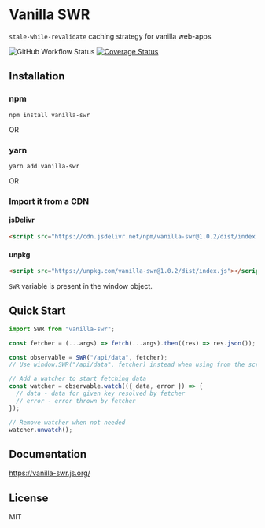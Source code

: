 # Vanilla SWR

`stale-while-revalidate` caching strategy for vanilla web-apps

![GitHub Workflow Status](https://img.shields.io/github/workflow/status/droyson/vanilla-swr/build)
[![Coverage Status](https://coveralls.io/repos/github/droyson/vanilla-swr/badge.svg?branch=main)](https://coveralls.io/github/droyson/vanilla-swr?branch=main)

## Installation

### npm

```
npm install vanilla-swr
```

OR

### yarn

```
yarn add vanilla-swr
```

OR

### Import it from a CDN

#### jsDelivr

```html
<script src="https://cdn.jsdelivr.net/npm/vanilla-swr@1.0.2/dist/index.min.js"></script>
```

#### unpkg

```html
<script src="https://unpkg.com/vanilla-swr@1.0.2/dist/index.js"></script>
```

`SWR` variable is present in the window object.

## Quick Start

```typescript
import SWR from "vanilla-swr";

const fetcher = (...args) => fetch(...args).then((res) => res.json());

const observable = SWR("/api/data", fetcher);
// Use window.SWR("/api/data", fetcher) instead when using from the script tag

// Add a watcher to start fetching data
const watcher = observable.watch(({ data, error }) => {
  // data - data for given key resolved by fetcher
  // error - error thrown by fetcher
});

// Remove watcher when not needed
watcher.unwatch();
```

## Documentation

https://vanilla-swr.js.org/

## License

MIT
